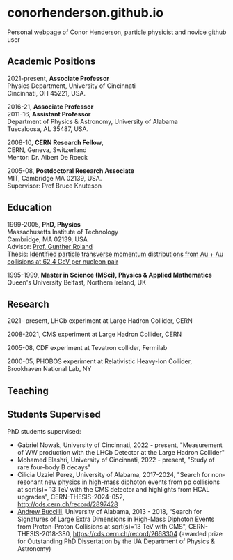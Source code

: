 # conorhenderson.github.io
Personal webpage of Conor Henderson, particle physicist and novice github user

## Academic Positions

2021-present, **Associate Professor** <br>
Physics Department, University of Cincinnati<br>
Cincinnati, OH 45221, USA.

2016-21, **Associate Professor**<br>
2011-16, **Assistant Professor**<br>
Department of Physics & Astronomy, University of Alabama<br>
Tuscaloosa, AL 35487, USA.

2008-10, **CERN Research Fellow**,<br>
CERN, Geneva, Switzerland<br>
Mentor: Dr. Albert De Roeck

2005-08, **Postdoctoral Research Associate**<br>
MIT, Cambridge MA 02139, USA.<br>
Supervisor: Prof Bruce Knuteson

## Education

1999-2005, **PhD, Physics** <br>
Massachusetts Institute of Technology<br>
Cambridge, MA 02139, USA<br>
Advisor: <a href="https://physics.mit.edu/faculty/gunther-roland/">Prof. Gunther Roland</a><br>
Thesis: <a href="https://dspace.mit.edu/handle/1721.1/34393"> Identified particle transverse momentum distributions from Au + Au collisions at 62.4 GeV per nucleon pair</a>

1995-1999, **Master in Science (MSci), Physics & Applied Mathematics**<br>
Queen's University Belfast, Northern Ireland, UK

## Research
2021- present, LHCb experiment at Large Hadron Collider, CERN

2008-2021, CMS experiment at Large Hadron Collider, CERN

2005-08, CDF experiment at Tevatron collider, Fermilab

2000-05, PHOBOS experiment at Relativistic Heavy-Ion Collider, Brookhaven National Lab, NY

## Teaching

## Students Supervised

PhD students supervised:
   * Gabriel Nowak, University of Cincinnati, 2022 - present, "Measurement of WW production with the LHCb Detector at the Large Hadron Collider"
   * Mohamed Elashri, University of Cincinnati, 2022 - present, "Study of rare four-body B decays"
   * Cilicia Uzziel Perez, University of Alabama, 2017-2024, "Search for non-resonant new physics in high-mass diphoton events from pp collisions at sqrt(s)= 13 TeV with the CMS detector and highlights from HCAL upgrades", CERN-THESIS-2024-052, http://cds.cern.ch/record/2897428 
   * <a href="https://abuccilli.github.io/"> Andrew Buccilli</a>, University of Alabama, 2013 - 2018, “Search for Signatures of Large Extra Dimensions in High-Mass Diphoton Events from Proton-Proton Collisions at sqrt(s)=13 TeV with CMS", CERN-THESIS-2018-380, https://cds.cern.ch/record/2668304  (awarded prize for Outstanding PhD Dissertation by the UA Department of Physics & Astronomy)
